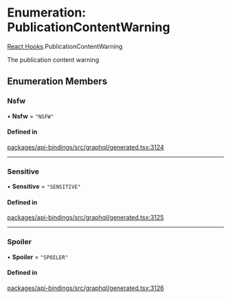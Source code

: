 # Enumeration: PublicationContentWarning

[React Hooks](../modules/React_Hooks.md).PublicationContentWarning

The publication content warning

## Enumeration Members

### Nsfw

• **Nsfw** = ``"NSFW"``

#### Defined in

[packages/api-bindings/src/graphql/generated.tsx:3124](https://github.com/lens-protocol/lens-sdk/blob/main/packages/api-bindings/src/graphql/generated.tsx#L3124)

___

### Sensitive

• **Sensitive** = ``"SENSITIVE"``

#### Defined in

[packages/api-bindings/src/graphql/generated.tsx:3125](https://github.com/lens-protocol/lens-sdk/blob/main/packages/api-bindings/src/graphql/generated.tsx#L3125)

___

### Spoiler

• **Spoiler** = ``"SPOILER"``

#### Defined in

[packages/api-bindings/src/graphql/generated.tsx:3126](https://github.com/lens-protocol/lens-sdk/blob/main/packages/api-bindings/src/graphql/generated.tsx#L3126)
